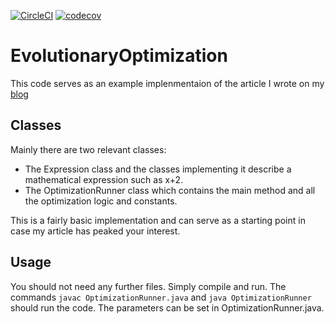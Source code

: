 [![CircleCI](https://circleci.com/gh/SilverLinings89/EvolutionaryOptimization/tree/master.svg?style=svg)](https://circleci.com/gh/SilverLinings89/EvolutionaryOptimization/tree/master)
[![codecov](https://codecov.io/gh/SilverLinings89/EvolutionaryOptimization/branch/master/graph/badge.svg)](https://codecov.io/gh/SilverLinings89/EvolutionaryOptimization)
# EvolutionaryOptimization
This code serves as an example implenmentaion of the article I wrote on my [blog](http://pascal-kraft.com/index.php/blog/166-evolutionary-optimization)

## Classes

Mainly there are two relevant classes:
- The Expression class and the classes implementing it describe a mathematical expression such as x+2.
- The OptimizationRunner class which contains the main method and all the optimization logic and constants.

This is a fairly basic implementation and can serve as a starting point in case my article has peaked your interest.

## Usage

You should not need any further files. Simply compile and run. The commands
`javac OptimizationRunner.java` and `java OptimizationRunner` should run the code. The parameters can be set in OptimizationRunner.java.
